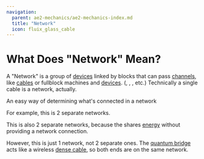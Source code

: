 ```yaml
---
navigation:
  parent: ae2-mechanics/ae2-mechanics-index.md
  title: "Network"
  icon: fluix_glass_cable
---
```


# What Does "Network" Mean?

A "Network" is a group of [devices](../ae2-mechanics/devices.md) linked by blocks that can pass [channels](../ae2-mechanics/channels.md),
like [cables](../items-blocks-machines/cables.md) or fullblock machines and [devices](../ae2-mechanics/devices.md). 
(<ItemLink id="charger" />, <ItemLink id="interface" />, <ItemLink id="drive" />, etc.)
Technically a single cable is a network, actually.

An easy way of determining what's connected in a network

For example, this is 2 separate networks.

<GameScene zoom="6">
  <ImportStructure src="../assets/assemblies/2_networks_1.snbt" />
  <IsometricCamera yaw="195" pitch="30" />
</GameScene>

This is also 2 separate networks, because the <ItemLink id="quartz_fiber" /> shares [energy](../ae2-mechanics/energy.md)
without providing a network connection.

<GameScene zoom="6">
  <ImportStructure src="../assets/assemblies/2_networks_2.snbt" />
  <IsometricCamera yaw="195" pitch="30" />
</GameScene>

However, this is just 1 network, not 2 separate ones. The [quantum bridge](../items-blocks-machines/quantum_bridge.md) acts like
a wireless [dense cable](../items-blocks-machines/cables.md#dense-cable), so both ends are on the same network.

<GameScene zoom="4">
  <ImportStructure src="../assets/assemblies/actually_1_network.snbt" />
  <IsometricCamera yaw="195" pitch="30" />
</GameScene>